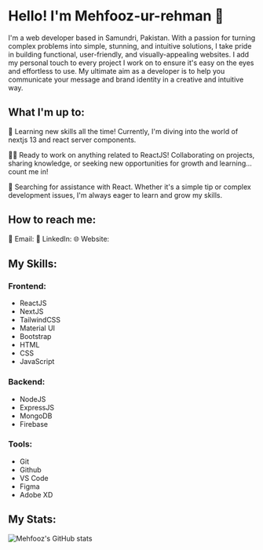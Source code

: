 # Hello! I'm Mehfooz-ur-rehman 👋

I'm a web developer based in Samundri, Pakistan. With a passion for turning complex problems into simple, stunning, and intuitive solutions, I take pride in building functional, user-friendly, and visually-appealing websites. I add my personal touch to every project I work on to ensure it's easy on the eyes and effortless to use. My ultimate aim as a developer is to help you communicate your message and brand identity in a creative and intuitive way.

## What I'm up to:

🧠 Learning new skills all the time! Currently, I'm diving into the world of nextjs 13 and react server components.

👯‍♀️ Ready to work on anything related to ReactJS! Collaborating on projects, sharing knowledge, or seeking new opportunities for growth and learning… count me in!

🤔 Searching for assistance with React. Whether it's a simple tip or complex development issues, I'm always eager to learn and grow my skills.

## How to reach me:

📧 Email: [
](mailto:mehfoozijaz786@gmail.com)
👔 LinkedIn: [
](https://www.linkedin.com/in/mehfooz-ur-rehman-323a89264/)
🌐 Website: [
](https://mehfooz-ur-rehman.web.app/)

## My Skills:

### Frontend:

- ReactJS
- NextJS
- TailwindCSS
- Material UI
- Bootstrap
- HTML
- CSS
- JavaScript

### Backend:

- NodeJS
- ExpressJS
- MongoDB
- Firebase

### Tools:

- Git
- Github
- VS Code
- Figma
- Adobe XD

## My Stats:

![Mehfooz's GitHub stats](https://github-readme-stats.vercel.app/api?username=Mehfooz-ur-Rehman&show_icons=true&theme=radical)
